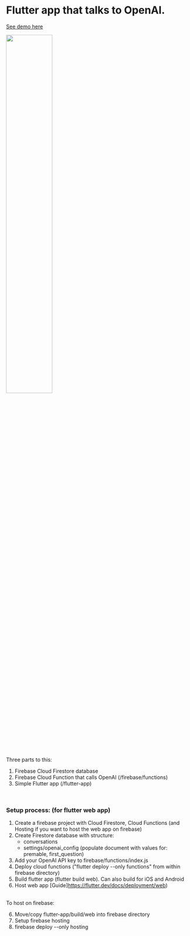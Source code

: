 # Flutter app that talks to OpenAI.


[See demo here](http://aihelper.app)

<img src="https://i.imgur.com/yNGDEyy.png" width="50%">


Three parts to this:
1. Firebase Cloud Firestore database
2. Firebase Cloud Function that calls OpenAI (/firebase/functions)
3. Simple Flutter app (/flutter-app)


<br />

### Setup process: (for flutter web app)

1. Create a firebase project with Cloud Firestore, Cloud Functions (and Hosting if you want to host the web app on firebase)
2. Create Firestore database with structure:
    - conversations
    - settings/openai_config (populate document with values for: premable, first_question)
3. Add your OpenAI API key to firebase/functions/index.js
4. Deploy cloud functions ("flutter deploy --only functions" from within firebase directory)
5. Build flutter app (flutter build web). Can also build for iOS and Android
6. Host web app [Guide]https://flutter.dev/docs/deployment/web)

<br/>
To host on firebase:

6. Move/copy flutter-app/build/web into firebase directory
7. Setup firebase hosting
8. firebase deploy --only hosting
<br />

